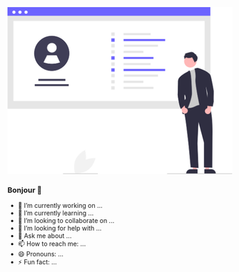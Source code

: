 ![Cover](https://github.com/Cyprien-Gmd/Cyprien-Gmd/blob/main/img/undraw_Updated_resume_re_q1or.svg)

### Bonjour 👋


- 🔭 I’m currently working on ...
- 🌱 I’m currently learning ...
- 👯 I’m looking to collaborate on ...
- 🤔 I’m looking for help with ...
- 💬 Ask me about ...
- 📫 How to reach me: ...
- 😄 Pronouns: ...
- ⚡ Fun fact: ...

